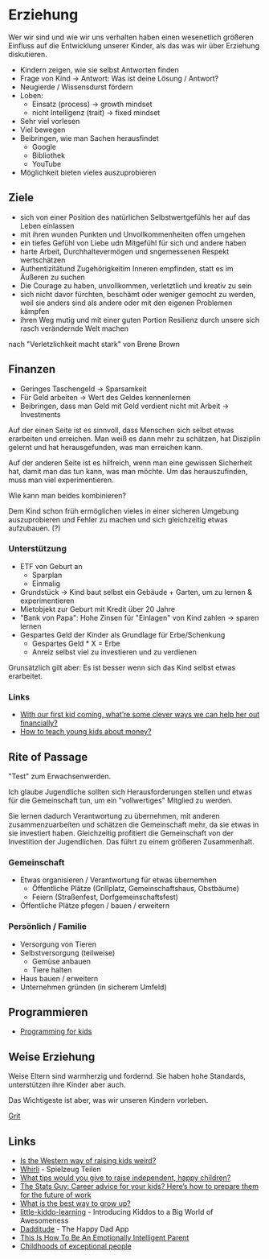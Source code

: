 # Erziehung

Wer wir sind und wie wir uns verhalten haben einen wesenetlich größeren Einfluss auf die Entwicklung unserer Kinder, als das was wir über Erziehung diskutieren.

- Kindern zeigen, wie sie selbst Antworten finden
- Frage von Kind -> Antwort: Was ist deine Lösung / Antwort?
- Neugierde / Wissensdurst fördern
- Loben:
    + Einsatz (process) -> growth mindset 
    + nicht Intelligenz (trait) -> fixed mindset 
- Sehr viel vorlesen
- Viel bewegen
- Beibringen, wie man Sachen herausfindet
    + Google
    + Bibliothek
    + YouTube
- Möglichkeit bieten vieles auszuprobieren

## Ziele

- sich von einer Position des natürlichen Selbstwertgefühls her auf das Leben einlassen
- mit ihren wunden Punkten und Unvollkommenheiten offen umgehen
- ein tiefes Gefühl von Liebe udn Mitgefühl für sich und andere haben
- harte Arbeit, Durchhaltevermögen und sngemessenen Respekt wertschätzen
- Authentizitätund Zugehörigkeitim Inneren empfinden, statt es im Äußeren zu suchen
- Die Courage zu haben, unvollkommen, verletztlich und kreativ zu sein
- sich nicht davor fürchten, beschämt oder weniger gemocht zu werden, weil sie anders sind als andere oder mit den eigenen Problemen kämpfen
- ihren Weg mutig und mit einer guten Portion Resilienz durch unsere sich rasch verändernde Welt machen

nach "Verletzlichkeit macht stark" von Brene Brown

## Finanzen

- Geringes Taschengeld -> Sparsamkeit
- Für Geld arbeiten -> Wert des Geldes kennenlernen
- Beibringen, dass man Geld mit Geld verdient nicht mit Arbeit -> Investments

Auf der einen Seite ist es sinnvoll, dass Menschen sich selbst etwas erarbeiten und erreichen. Man weiß es dann mehr zu schätzen, hat Disziplin gelernt und hat herausgefunden, was man erreichen kann. 

Auf der anderen Seite ist es hilfreich, wenn man eine gewissen Sicherheit hat, damit man das tun kann, was man möchte. Um das herauszufinden, muss man viel experimentieren.

Wie kann man beides kombinieren?

Dem Kind schon früh ermöglichen vieles in einer sicheren Umgebung auszuprobieren und Fehler zu machen und sich gleichzeitig etwas aufzubauen. (?)

### Unterstützung

- ETF von Geburt an
    + Sparplan
    + Einmalig
- Grundstück -> Kind baut selbst ein Gebäude + Garten, um zu lernen & experimentieren
- Mietobjekt zur Geburt mit Kredit über 20 Jahre
- "Bank von Papa": Hohe Zinsen für "Einlagen" von Kind zahlen -> sparen lernen
- Gespartes Geld der Kinder als Grundlage für Erbe/Schenkung
    + Gespartes Geld * X = Erbe
    + Anreiz selbst viel zu investieren und zu verdienen

Grunsätzlich gilt aber: Es ist besser wenn sich das Kind selbst etwas erarbeitet. 

### Links

- [With our first kid coming, what’re some clever ways we can help her out financially?](https://twitter.com/nateliason/status/1404441187143110660)
- [How to teach young kids about money?](https://news.ycombinator.com/item?id=28774683)

## Rite of Passage

"Test" zum Erwachsenwerden.

Ich glaube Jugendliche sollten sich Herausforderungen stellen und etwas für die Gemeinschaft tun, um ein "vollwertiges" Mitglied zu werden.

Sie lernen dadurch Verantwortung zu übernehmen, mit anderen zusammenzuarbeiten und schätzen die Gemeinschaft mehr, da sie etwas in sie investiert haben. Gleichzeitig profitiert die Gemeinschaft von der Investition der Jugendlichen. Das führt zu einem größeren Zusammenhalt.

### Gemeinschaft

- Etwas organisieren / Verantwortung für etwas übernemhen
    + Öffentliche Plätze (Grillplatz, Gemeinschaftshaus, Obstbäume)
    + Feiern (Straßenfest, Dorfgemeinschaftsfest)
- Öffentliche Plätze pfegen / bauen / erweitern

### Persönlich / Familie

- Versorgung von Tieren
- Selbstversorgung (teilweise)
    + Gemüse anbauen
    + Tiere halten
- Haus bauen / erweitern
- Unternehmen gründen (in sicherem Umfeld)

## Programmieren

- [Programming for kids](https://github.com/jackdoe/programming-for-kids)

## Weise Erziehung

Weise Eltern sind warmherzig und fordernd. Sie haben hohe Standards, unterstützen ihre Kinder aber auch.

Das Wichtigeste ist aber, was wir unseren Kindern vorleben.

[Grit](https://www.goodreads.com/book/show/27213329-grit)

## Links

- [Is the Western way of raising kids weird?](https://www.bbc.com/future/article/20210222-the-unusual-ways-western-parents-raise-children)
- [Whirli](https://whirli.com/) - Spielzeug Teilen
- [What tips would you give to raise independent, happy children?](https://qr.ae/pGHZ3f)
- [The Stats Guy: Career advice for your kids? Here’s how to prepare them for the future of work](https://thenewdaily.com.au/finance/work/2021/07/25/stats-guy-career-advice/)
- [What is the best way to grow up?](https://qr.ae/pGDQU9)
- [little-kiddo-learning](https://github.com/obensource/little-kiddo-learning) - Introducing Kiddos to a Big World of Awesomeness
- [Dadditude](https://www.dadditude.app/) - The Happy Dad App
- [This Is How To Be An Emotionally Intelligent Parent](https://www.bakadesuyo.com/2022/03/parenting/)
- [Childhoods of exceptional people](https://escapingflatland.substack.com/p/childhoods)

